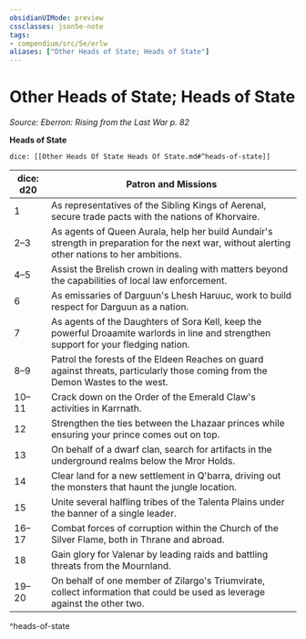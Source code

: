 ```yaml
---
obsidianUIMode: preview
cssclasses: json5e-note
tags:
- compendium/src/5e/erlw
aliases: ["Other Heads of State; Heads of State"]
---
```

# Other Heads of State; Heads of State
*Source: Eberron: Rising from the Last War p. 82* 

**Heads of State**

`dice: [[Other Heads Of State Heads Of State.md#^heads-of-state]]`

| dice: d20 | Patron and Missions |
|-----------|---------------------|
| 1 | As representatives of the Sibling Kings of Aerenal, secure trade pacts with the nations of Khorvaire. |
| 2–3 | As agents of Queen Aurala, help her build Aundair's strength in preparation for the next war, without alerting other nations to her ambitions. |
| 4–5 | Assist the Brelish crown in dealing with matters beyond the capabilities of local law enforcement. |
| 6 | As emissaries of Darguun's Lhesh Haruuc, work to build respect for Darguun as a nation. |
| 7 | As agents of the Daughters of Sora Kell, keep the powerful Droaamite warlords in line and strengthen support for your fledging nation. |
| 8–9 | Patrol the forests of the Eldeen Reaches on guard against threats, particularly those coming from the Demon Wastes to the west. |
| 10–11 | Crack down on the Order of the Emerald Claw's activities in Karrnath. |
| 12 | Strengthen the ties between the Lhazaar princes while ensuring your prince comes out on top. |
| 13 | On behalf of a dwarf clan, search for artifacts in the underground realms below the Mror Holds. |
| 14 | Clear land for a new settlement in Q'barra, driving out the monsters that haunt the jungle location. |
| 15 | Unite several halfling tribes of the Talenta Plains under the banner of a single leader. |
| 16–17 | Combat forces of corruption within the Church of the Silver Flame, both in Thrane and abroad. |
| 18 | Gain glory for Valenar by leading raids and battling threats from the Mournland. |
| 19–20 | On behalf of one member of Zilargo's Triumvirate, collect information that could be used as leverage against the other two. |
^heads-of-state